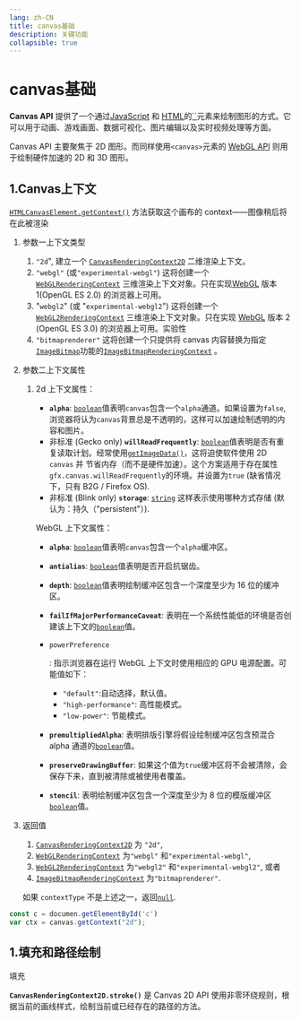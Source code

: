 ```yaml
---
lang: zh-CN
title: canvas基础
description: 关键功能
collapsible: true
---
```



# canvas基础

**Canvas API** 提供了一个通过[JavaScript](https://developer.mozilla.org/zh-CN/docs/Web/JavaScript) 和 [HTML](https://developer.mozilla.org/zh-CN/docs/Web/HTML)的[``](https://developer.mozilla.org/zh-CN/docs/Web/HTML/Element/canvas)元素来绘制图形的方式。它可以用于动画、游戏画面、数据可视化、图片编辑以及实时视频处理等方面。

Canvas API 主要聚焦于 2D 图形。而同样使用`<canvas>`元素的 [WebGL API](https://developer.mozilla.org/zh-CN/docs/Web/API/WebGL_API) 则用于绘制硬件加速的 2D 和 3D 图形。



## 1.Canvas上下文

[`HTMLCanvasElement.getContext()`](https://developer.mozilla.org/zh-CN/docs/Web/API/HTMLCanvasElement/getContext) 方法获取这个画布的 context——图像稍后将在此被渲染

1. 参数一上下文类型

   1. `"2d`", 建立一个 [`CanvasRenderingContext2D`](https://developer.mozilla.org/zh-CN/docs/Web/API/CanvasRenderingContext2D) 二维渲染上下文。
   2. `"webgl"` (或`"experimental-webgl"`) 这将创建一个 [`WebGLRenderingContext`](https://developer.mozilla.org/zh-CN/docs/Web/API/WebGLRenderingContext) 三维渲染上下文对象。只在实现[WebGL](https://developer.mozilla.org/zh-CN/docs/Web/API/WebGL_API) 版本 1(OpenGL ES 2.0) 的浏览器上可用。
   3. "`webgl2`" (或 "`experimental-webgl2`") 这将创建一个 [`WebGL2RenderingContext`](https://developer.mozilla.org/zh-CN/docs/Web/API/WebGL2RenderingContext) 三维渲染上下文对象。只在实现 [WebGL](https://developer.mozilla.org/zh-CN/docs/Web/API/WebGL_API) 版本 2 (OpenGL ES 3.0) 的浏览器上可用。实验性
   4. `"bitmaprenderer"` 这将创建一个只提供将 canvas 内容替换为指定[`ImageBitmap`](https://developer.mozilla.org/zh-CN/docs/Web/API/ImageBitmap)功能的[`ImageBitmapRenderingContext`](https://developer.mozilla.org/zh-CN/docs/Web/API/ImageBitmapRenderingContext) 。

2. 参数二上下文属性

   1. 2d 上下文属性：

      * **`alpha`**: [`boolean`](https://developer.mozilla.org/zh-CN/docs/Web/JavaScript/Reference/Global_Objects/Boolean)值表明`canvas`包含一个`alpha`通道。如果设置为`false`, 浏览器将认为`canvas`背景总是不透明的，这样可以加速绘制透明的内容和图片。
      * 非标准 (Gecko only) **`willReadFrequently`**: [`boolean`](https://developer.mozilla.org/zh-CN/docs/Web/JavaScript/Reference/Global_Objects/Boolean)值表明是否有重复读取计划。经常使用[`getImageData()`](https://developer.mozilla.org/zh-CN/docs/Web/API/CanvasRenderingContext2D/getImageData)，这将迫使软件使用 2D `canvas` 并 节省内存（而不是硬件加速）。这个方案适用于存在属性 `gfx.canvas.willReadFrequently`的环境。并设置为`true` (缺省情况下，只有 B2G / Firefox OS).
      * 非标准 (Blink only) **`storage`**: [`string`](https://developer.mozilla.org/zh-CN/docs/Web/JavaScript/Reference/Global_Objects/String) 这样表示使用哪种方式存储 (默认为：持久（"persistent"）).

      WebGL 上下文属性：

      * **`alpha`**: [`boolean`](https://developer.mozilla.org/zh-CN/docs/Web/JavaScript/Reference/Global_Objects/Boolean)值表明`canvas`包含一个`alpha`缓冲区。

      * **`antialias`**: [`boolean`](https://developer.mozilla.org/zh-CN/docs/Web/JavaScript/Reference/Global_Objects/Boolean)值表明是否开启抗锯齿。

      * **`depth`**: [`boolean`](https://developer.mozilla.org/zh-CN/docs/Web/JavaScript/Reference/Global_Objects/Boolean)值表明绘制缓冲区包含一个深度至少为 16 位的缓冲区。

      * **`failIfMajorPerformanceCaveat`**: 表明在一个系统性能低的环境是否创建该上下文的[`boolean`](https://developer.mozilla.org/zh-CN/docs/Web/JavaScript/Reference/Global_Objects/Boolean)值。

      * `powerPreference`

        : 指示浏览器在运行 WebGL 上下文时使用相应的 GPU 电源配置。可能值如下：

        * `"default"`:自动选择，默认值。
        * `"high-performance"`: 高性能模式。
        * `"low-power"`: 节能模式。

      * **`premultipliedAlpha`**: 表明排版引擎将假设绘制缓冲区包含预混合 alpha 通道的[`boolean`](https://developer.mozilla.org/zh-CN/docs/Web/JavaScript/Reference/Global_Objects/Boolean)值。

      * **`preserveDrawingBuffer`**: 如果这个值为`true`缓冲区将不会被清除，会保存下来，直到被清除或被使用者覆盖。

      * **`stencil`**: 表明绘制缓冲区包含一个深度至少为 8 位的模版缓冲区[`boolean`](https://developer.mozilla.org/zh-CN/docs/Web/JavaScript/Reference/Global_Objects/Boolean)值。

3. 返回值

   1. [`CanvasRenderingContext2D`](https://developer.mozilla.org/zh-CN/docs/Web/API/CanvasRenderingContext2D) 为 `"2d"`,
   2. [`WebGLRenderingContext`](https://developer.mozilla.org/zh-CN/docs/Web/API/WebGLRenderingContext) 为`"webgl"` 和`"experimental-webgl"`,
   3. [`WebGL2RenderingContext`](https://developer.mozilla.org/zh-CN/docs/Web/API/WebGL2RenderingContext) 为`"webgl2"` 和`"experimental-webgl2"`, 或者
   4. [`ImageBitmapRenderingContext`](https://developer.mozilla.org/zh-CN/docs/Web/API/ImageBitmapRenderingContext) 为`"bitmaprenderer"`.

   如果 `contextType` 不是上述之一，返回[`null`](https://developer.mozilla.org/zh-CN/docs/Web/JavaScript/Reference/Operators/null).

~~~js
const c = documen.getElementById('c')
var ctx = canvas.getContext("2d");
~~~

## 1.填充和路径绘制

填充

**`CanvasRenderingContext2D.stroke()`** 是 Canvas 2D API 使用非零环绕规则，根据当前的画线样式，绘制当前或已经存在的路径的方法。


<CommentService/>